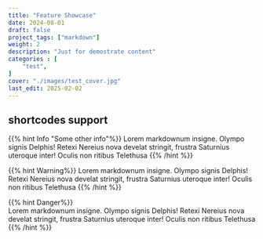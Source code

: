 ```yaml
---
title: "Feature Showcase"
date: 2024-08-01
draft: false
project_tags: ["markdown"]
weight: 2
description: "Just for demostrate content"
categories : [
    "test",
]
cover: "./images/test_cover.jpg"
last_edit: 2025-02-02
---
```



## shortcodes support

{{% hint Info "Some other info"%}}
Lorem markdownum insigne. Olympo signis Delphis! Retexi Nereius nova develat
stringit, frustra Saturnius uteroque inter! Oculis non ritibus Telethusa
{{% /hint %}}

{{% hint Warning%}}
Lorem markdownum insigne. Olympo signis Delphis! Retexi Nereius nova develat
stringit, frustra Saturnius uteroque inter! Oculis non ritibus Telethusa
{{% /hint %}}

{{% hint Danger%}}  
Lorem markdownum insigne. Olympo signis Delphis! Retexi Nereius nova develat
stringit, frustra Saturnius uteroque inter! Oculis non ritibus Telethusa
{{% /hint %}}